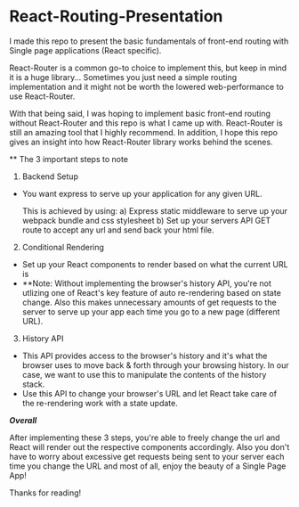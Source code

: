 # React-Routing-Presentation

I made this repo to present the basic fundamentals of front-end routing with Single page applications (React specific).

React-Router is a common go-to choice to implement this, but keep in mind it is a huge library... Sometimes you just need a simple routing implementation and it might not be worth the lowered web-performance to use React-Router.

With that being said, I was hoping to implement basic front-end routing without React-Router and this repo is what I came up with. React-Router is still an amazing tool that I highly recommend. In addition, I hope this repo gives an insight into how React-Router library works behind the scenes.

\*\* The 3 important steps to note

1. Backend Setup

- You want express to serve up your application for any given URL.

  This is achieved by using:
  a) Express static middleware to serve up your webpack bundle and css stylesheet
  b) Set up your servers API GET route to accept any url and send back your html file.

2. Conditional Rendering

- Set up your React components to render based on what the current URL is
- \*\*Note: Without implementing the browser's history API, you're not utlizing one of React's key feature of auto re-rendering based on state change. Also this makes unnecessary amounts of get requests to the server to serve up your app each time you go to a new page (different URL).

3. History API

- This API provides access to the browser's history and it's what the browser uses to move back & forth through your browsing history. In our case, we want to use this to manipulate the contents of the history stack.
- Use this API to change your browser's URL and let React take care of the re-rendering work with a state update.

**_Overall_**

After implementing these 3 steps, you're able to freely change the url and React will render out the respective components accordingly. Also you don't have to worry about excessive get requests being sent to your server each time you change the URL and most of all, enjoy the beauty of a Single Page App!

Thanks for reading!
